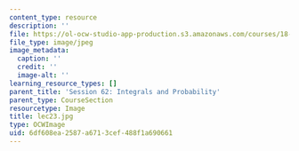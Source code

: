```yaml
---
content_type: resource
description: ''
file: https://ol-ocw-studio-app-production.s3.amazonaws.com/courses/18-01sc-single-variable-calculus-fall-2010/6df608ea2587a6713cef488f1a690661_lec23.jpg
file_type: image/jpeg
image_metadata:
  caption: ''
  credit: ''
  image-alt: ''
learning_resource_types: []
parent_title: 'Session 62: Integrals and Probability'
parent_type: CourseSection
resourcetype: Image
title: lec23.jpg
type: OCWImage
uid: 6df608ea-2587-a671-3cef-488f1a690661
---
```

